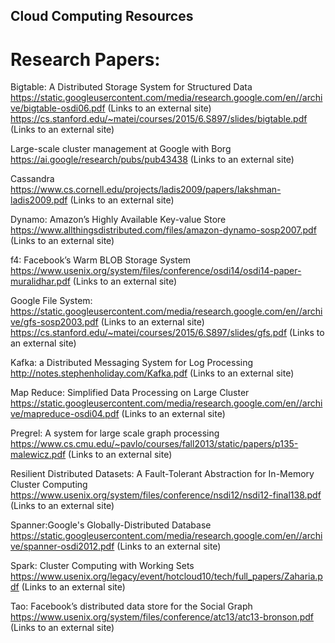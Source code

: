 ## Cloud Computing Resources 

# Research Papers:  

Bigtable: A Distributed Storage System for Structured Data  
https://static.googleusercontent.com/media/research.google.com/en//archive/bigtable-osdi06.pdf (Links to an external site)  
https://cs.stanford.edu/~matei/courses/2015/6.S897/slides/bigtable.pdf (Links to an external site) 

Large-scale cluster management at Google with Borg  
https://ai.google/research/pubs/pub43438 (Links to an external site) 

Cassandra  
https://www.cs.cornell.edu/projects/ladis2009/papers/lakshman-ladis2009.pdf (Links to an external site) 

Dynamo: Amazon’s Highly Available Key-value Store  
https://www.allthingsdistributed.com/files/amazon-dynamo-sosp2007.pdf (Links to an external site)

f4: Facebook’s Warm BLOB Storage System  
https://www.usenix.org/system/files/conference/osdi14/osdi14-paper-muralidhar.pdf (Links to an external site)

Google File System:  
https://static.googleusercontent.com/media/research.google.com/en//archive/gfs-sosp2003.pdf (Links to an external site)  
https://cs.stanford.edu/~matei/courses/2015/6.S897/slides/gfs.pdf (Links to an external site)  

Kafka: a Distributed Messaging System for Log Processing  
http://notes.stephenholiday.com/Kafka.pdf (Links to an external site)  

Map Reduce: Simplified Data Processing on Large Cluster  
https://static.googleusercontent.com/media/research.google.com/en//archive/mapreduce-osdi04.pdf (Links to an external site)  

Pregrel: A system for large scale graph processing 
https://www.cs.cmu.edu/~pavlo/courses/fall2013/static/papers/p135-malewicz.pdf (Links to an external site) 

Resilient Distributed Datasets: A Fault-Tolerant Abstraction for In-Memory Cluster Computing  
https://www.usenix.org/system/files/conference/nsdi12/nsdi12-final138.pdf (Links to an external site)  

Spanner:Google's Globally-Distributed Database  
https://static.googleusercontent.com/media/research.google.com/en//archive/spanner-osdi2012.pdf (Links to an external site)

Spark: Cluster Computing with Working Sets  
https://www.usenix.org/legacy/event/hotcloud10/tech/full_papers/Zaharia.pdf (Links to an external site)

Tao: Facebook’s distributed data store for the Social Graph  
https://www.usenix.org/system/files/conference/atc13/atc13-bronson.pdf (Links to an external site)

